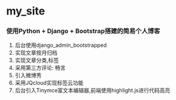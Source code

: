 # my_site
### 使用Python + Django + Bootstrap搭建的简易个人博客  
1. 后台使用django_admin_bootstrapped
2. 实现文章按月归档
3. 实现文章分类,标签
4. 采用第三方评论: 畅言
5. 引入微博秀
6. 采用JQcloud实现标签云功能
7. 后台引入Tinymce富文本编辑器,前端使用highlight.js进行代码高亮
